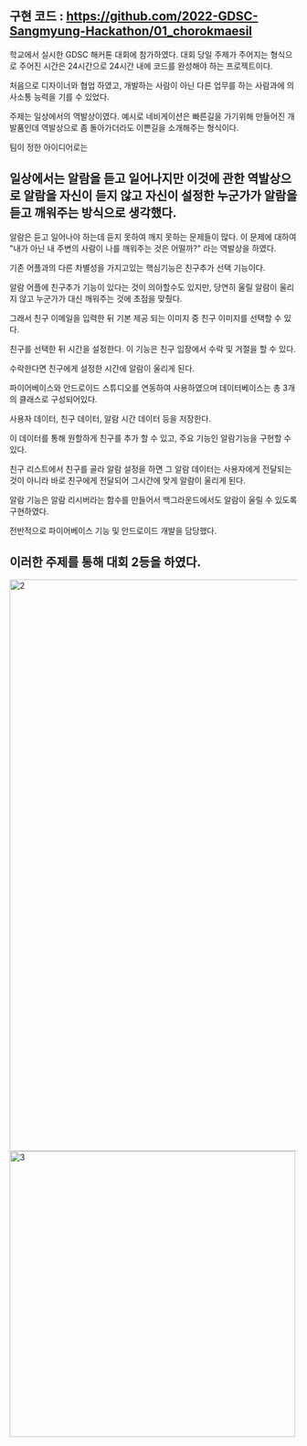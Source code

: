 ## 구현 코드 : https://github.com/2022-GDSC-Sangmyung-Hackathon/01_chorokmaesil

학교에서 실시한 GDSC 해커톤 대회에 참가하였다. 대회 당일 주제가 주어지는 형식으로 주어진 시간은 24시간으로 24시간 내에 코드를 완성해야 하는 프로젝트이다.


처음으로 디자이너와 협업 하였고, 개발하는 사람이 아닌 다른 업무를 하는 사람과에 의사소통 능력을 기를 수 있었다.


주제는 일상에서의 역발상이였다. 예시로 네비게이션은 빠른길을 가기위해 만들어진 개발품인데 역발상으로 좀 돌아가더라도 이쁜길을 소개해주는 형식이다. 


팀이 정한 아이디어로는 


## 일상에서는 알람을 듣고 일어나지만 이것에 관한 역발상으로 알람을 자신이 듣지 않고 자신이 설정한 누군가가 알람을 듣고 깨워주는 방식으로 생각했다. 


알람은 듣고 일어나야 하는데 듣지 못하여 깨지 못하는 문제들이 많다. 이 문제에 대하여 "내가 아닌 내 주변의 사람이 나를 깨워주는 것은 어떨까?" 라는 역발상을 하였다. 


기존 어플과의 다른 차별성을 가지고있는 핵심기능은 친구추가 선택 기능이다. 


알람 어플에 친구추가 기능이 있다는 것이 의아할수도 있지만, 당연히 울릴 알람이 울리지 않고 누군가가 대신 깨워주는 것에 초점을 맞췄다.


그래서 친구 이메일을 입력한 뒤 기본 제공 되는 이미지 중 친구 이미지를 선택할 수 있다. 


친구를 선택한 뒤 시간을 설정한다. 이 기능은 친구 입장에서 수락 및 거절을 할 수 있다.


수락한다면 친구에게 설정한 시간에 알람이 울리게 된다.


파이어베이스와 안드로이드 스튜디오를 연동하여 사용하였으며 데이터베이스는 총 3개의 클래스로 구성되어있다. 


사용자 데이터, 친구 데이터, 알람 시간 데이터 등을 저장한다. 


이 데이터를 통해 원할하게 친구를 추가 할 수 있고, 주요 기능인 알람기능을 구현할 수 있다.


친구 리스트에서 친구를 골라 알람 설정을 하면 그 알람 데이터는 사용자에게 전달되는 것이 아니라 바로 친구에게 전달되어 그시간에 맞게 알람이 울리게 된다.


알람 기능은 알람 리시버라는 함수를 만들어서 백그라운드에서도 알람이 울릴 수 있도록 구현하였다. 


전반적으로 파이어베이스 기능 및 안드로이드 개발을 담당했다.


## 이러한 주제를 통해 대회 2등을 하였다.


<img width="1000" alt="2" src="https://user-images.githubusercontent.com/79968300/179389305-9cc992e7-906c-4b4e-a566-8711f3418272.PNG">


<img width="500" alt="3" src="https://user-images.githubusercontent.com/79968300/179389309-e0a4729b-0a03-4e81-9cda-257e3d0bcd2f.PNG">
